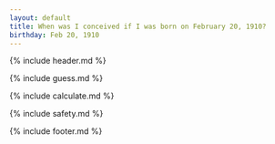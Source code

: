 ```yaml
---
layout: default
title: When was I conceived if I was born on February 20, 1910?
birthday: Feb 20, 1910
---
```


{% include header.md %}

{% include guess.md %}

{% include calculate.md %}

{% include safety.md %}

{% include footer.md %}



